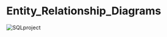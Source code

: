 # Entity_Relationship_Diagrams
![SQLproject](https://user-images.githubusercontent.com/112166780/214465500-ea3860ff-5f7e-4b6b-b9bd-c4b2a0ff6b3e.jpg)
